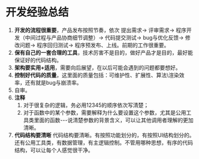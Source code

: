 # 开发经验总结

1. **开发的流程很重要**，产品发布按照节奏，依次 提出需求-> 评审需求-> 程序开发（中间过程与产品协商细节调整）-> 代码提交测试-> bug与优化反馈-> 修改问题-> 程序回归测试-> 程序预发布、上线。前期的工作很重要。
2. **保有自己的一套合理的工具**，技术厉害不是目的，做好产品才是目的，最好能保证好的代码结构。
3. **架构要实用+适用**，需要向后展望，在以后可能会遇到的问题都要想好。
4. **控制好代码的质量**，这里面的质量包括：可维护性、扩展性、算法\渲染效率，还有就是bug与崩溃率。
5. 自审。
6. **注释**
   1. 对于很复杂的逻辑，务必用12345的顺序依次写清楚；
   2. 对于函数中的某个参数，需要解释为什么要设置这个参数，尤其是公用工具类里面的函数---说清楚参数的背景含义，可以让其他调用者理解的更加清晰。
7. **代码结构要清晰**
   代码结构要清晰。有按照功能划分的，有按照UI结构划分的。还有公用工具类，有数据管理，有主逻辑控制。不管用哪种思想，有序的代码结构，可以让每个人感觉很干净。